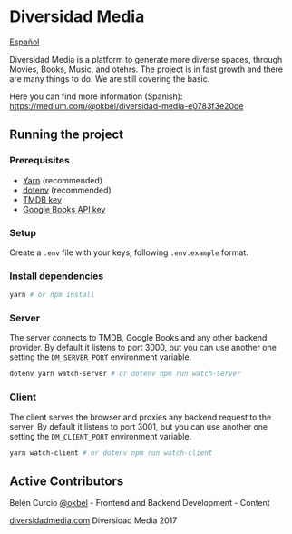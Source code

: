 # Diversidad Media 

[Español](README-es.md)

Diversidad Media is a platform to generate more diverse spaces, through Movies, Books, Music, and otehrs. The project is in fast growth and there are many things to do. We are still covering the basic.

Here you can find more information (Spanish):
https://medium.com/@okbel/diversidad-media-e0783f3e20de

## Running the project

### Prerequisites

* [Yarn](https://yarnpkg.com/en/) (recommended)
* [dotenv](https://github.com/bkeepers/dotenv) (recommended)
* [TMDB key](https://developers.themoviedb.org/3/getting-started)
* [Google Books API key](https://developers.google.com/books/)

### Setup

Create a `.env` file with your keys, following `.env.example` format.

### Install dependencies

```sh
yarn # or npm install
```

### Server

The server connects to TMDB, Google Books and any other backend provider.
By default it listens to port 3000, but you can use another one setting
the `DM_SERVER_PORT` environment variable.

```sh
dotenv yarn watch-server # or dotenv npm run watch-server
```

### Client

The client serves the browser and proxies any backend request to the server.
By default it listens to port 3001, but you can use another one setting
the `DM_CLIENT_PORT` environment variable.

```sh
yarn watch-client # or dotenv npm run watch-client
```

## Active Contributors
Belén Curcio [@okbel](http://twitter.com/okbel) - Frontend and Backend Development - Content


[diversidadmedia.com](diversidadmedia.com)
Diversidad Media 2017
